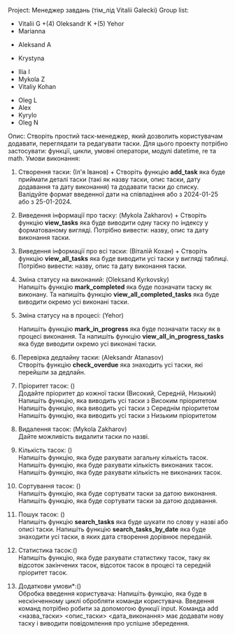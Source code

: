Project: Менеджер завдань 
(тім_лід Vitalii Galecki)
Group list:
- Vitalii G
+(4) Oleksandr K
+(5) Yehor
- Marianna
+ Aleksand A
- Krystyna
+ Ilia I
+ Mykola Z
+ Vitaliy Kohan
- Oleg L
- Alex
- Kyrylo
- Oleg N


Опис:
Створіть простий таск-менеджер, який дозволить користувачам додавати, переглядати та редагувати таски. Для цього проекту потрібно застосувати: функції, цикли, умовні оператори, модулі datetime, re та math.
Умови виконання:

1) Створення таски: (Іл'я Іванов)    +
   Створіть функцію **add_task** яка буде приймати деталі таски (такі як назву таски, опис таски, дату додавання та дату виконання) та додавати таски до списку.
   Валідуйте формат введенної дати на співпадіння або з 2024-01-25 або з 25-01-2024.

2) Виведення інформації про таску: (Mykola Zakharov)  +
   Створіть функцію **view_tasks** яка буде виводити одну таску по індексу у форматованому вигляді.
   Потрібно вивести: назву, опис та дату виконання таски.

3) Виведення інформації про всі таски: (Віталій Кохан)  +
   Створіть функцію **view_all_tasks** яка буде виводити усі таски у вигляді таблиці.
   Потрібно вивести: назву, опис та дату виконання таски.

4) Зміна статусу на виконаний: (Oleksand Kyrkovsky)         
   Напишіть функцію **mark_completed** яка буде позначати таску як виконану.
   Та напишіть функцію **view_all_completed_tasks** яка буде виводити окремо усі виконані таски.

5) Зміна статусу на в процесі: (Yehor)

   Напишіть функцію **mark_in_progress** яка буде позначати таску як в процесі виконання.
   Та напишіть функцію **view_all_in_progress_tasks** яка буде виводити окремо усі виконані таски.

6) Перевірка дедлайну таски: (Aleksandr Atanasov)   
   Створіть функцію **check_overdue** яка знаходить усі таски, які перейшли за дедлайн.

7) Пріоритет тасок: ()       
   Додайте пріоритет до кожної таски (Високий, Середній, Низький)
   Напишіть функцію, яка виводить усі таски з Високим пріоритетом
   Напишіть функцію, яка виводить усі таски з Середнім пріоритетом
   Напишіть функцію, яка виводить усі таски з Низьким пріоритетом

8) Видалення тасок: (Mykola Zakharov)         
   Дайте можливість видалити таски по назві.

9) Кількість тасок: ()      
   Напишіть функцію, яка буде рахувати загальну кількість тасок.
   Напишіть функцію, яка буде рахувати кількість виконаних тасок.
   Напишіть функцію, яка буде рахувати кількість не виконаних тасок.

10) Сортування тасок: ()      
   Напишіть функцію, яка буде сортувати таски за датою виконання.
   Напишіть функцію, яка буде сортувати таски за датою додавання.

11) Пошук тасок: ()         
   Напишіть функцію **search_tasks** яка буде шукати по слову у назві або описі таски.
   Напишіть функцію **search_tasks_by_date** яка буде знаходити усі таски, в яких дата створення дорівнює переданій.

12) Статистика тасок:()         
   Напишіть функцію, яка буде рахувати статистику тасок, таку як відсоток закінчених тасок, відсоток тасок в процесі та середній пріоритет тасок.

13) Додаткови умови*:()         
   Обробка введення користувача:
   Напишіть функцію, яка буде в нескінченному циклі обробляти команди користувача.
   Введення команд потрібно робити за допомогою функції input.
   Команда add <назва_таски> <опис_таски> <дата_виконання> має додавати нову таску і виводити повідомлення про успішне збередення.

